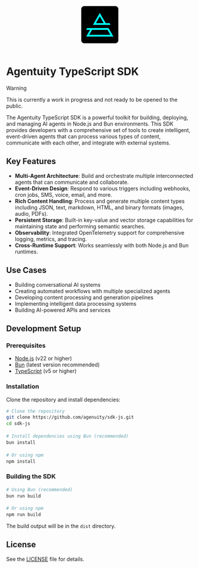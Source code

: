 <div align="center">
    <img src=".github/Agentuity.png" alt="Agentuity" width="100"/>
</div>

<br />

# Agentuity TypeScript SDK

> [!WARNING]  
> This is currently a work in progress and not ready to be opened to the public.

The Agentuity TypeScript SDK is a powerful toolkit for building, deploying, and managing AI agents in Node.js and Bun environments. This SDK provides developers with a comprehensive set of tools to create intelligent, event-driven agents that can process various types of content, communicate with each other, and integrate with external systems.

## Key Features

- **Multi-Agent Architecture**: Build and orchestrate multiple interconnected agents that can communicate and collaborate.
- **Event-Driven Design**: Respond to various triggers including webhooks, cron jobs, SMS, voice, email, and more.
- **Rich Content Handling**: Process and generate multiple content types including JSON, text, markdown, HTML, and binary formats (images, audio, PDFs).
- **Persistent Storage**: Built-in key-value and vector storage capabilities for maintaining state and performing semantic searches.
- **Observability**: Integrated OpenTelemetry support for comprehensive logging, metrics, and tracing.
- **Cross-Runtime Support**: Works seamlessly with both Node.js and Bun runtimes.

## Use Cases

- Building conversational AI systems
- Creating automated workflows with multiple specialized agents
- Developing content processing and generation pipelines
- Implementing intelligent data processing systems
- Building AI-powered APIs and services

## Development Setup

### Prerequisites

- [Node.js](https://nodejs.org/en/download/) (v22 or higher)
- [Bun](https://bun.sh/docs/installation) (latest version recommended)
- [TypeScript](https://www.typescriptlang.org/download) (v5 or higher)

### Installation

Clone the repository and install dependencies:

```bash
# Clone the repository
git clone https://github.com/agenuity/sdk-js.git
cd sdk-js

# Install dependencies using Bun (recommended)
bun install

# Or using npm
npm install
```

### Building the SDK

```bash
# Using Bun (recommended)
bun run build

# Or using npm
npm run build
```

The build output will be in the `dist` directory.


## License

See the [LICENSE](LICENSE.md) file for details.